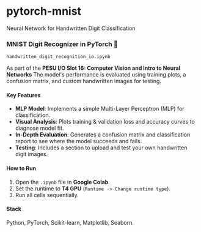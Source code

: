 # pytorch-mnist
Neural Network for Handwritten Digit Classification

### MNIST Digit Recognizer in PyTorch 🧠
`handwritten_digit_recognition_io.ipynb`

As part of the **PESU I/O Slot 16: Computer Vision and Intro to Neural Networks**
The model's performance is evaluated using training plots, a confusion matrix, and custom handwritten images for testing.

#### Key Features

* **MLP Model**: Implements a simple Multi-Layer Perceptron (MLP) for classification.
* **Visual Analysis**: Plots training & validation loss and accuracy curves to diagnose model fit.
* **In-Depth Evaluation**: Generates a confusion matrix and classification report to see where the model succeeds and fails.
* **Testing**: Includes a section to upload and test your own handwritten digit images.

#### How to Run

1.  Open the `.ipynb` file in **Google Colab**.
2.  Set the runtime to **T4 GPU** (`Runtime -> Change runtime type`).
3.  Run all cells sequentially.

#### Stack

Python, PyTorch, Scikit-learn, Matplotlib, Seaborn.
